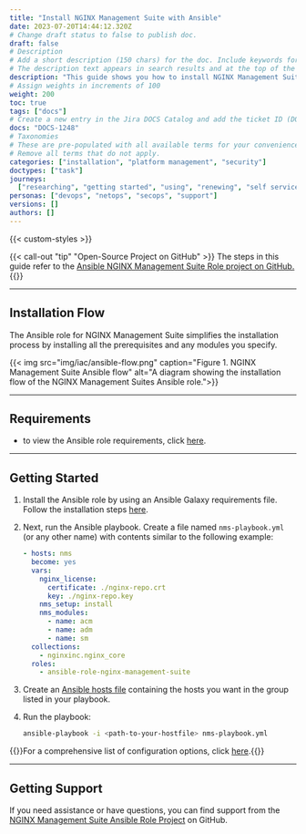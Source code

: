 ```yaml
---
title: "Install NGINX Management Suite with Ansible"
date: 2023-07-20T14:44:12.320Z
# Change draft status to false to publish doc.
draft: false
# Description
# Add a short description (150 chars) for the doc. Include keywords for SEO.
# The description text appears in search results and at the top of the doc.
description: "This guide shows you how to install NGINX Management Suite using the open-source Ansible role. Easily reproduce your installation across multiple environments through automation."
# Assign weights in increments of 100
weight: 200
toc: true
tags: ["docs"]
# Create a new entry in the Jira DOCS Catalog and add the ticket ID (DOCS-<number>) below
docs: "DOCS-1248"
# Taxonomies
# These are pre-populated with all available terms for your convenience.
# Remove all terms that do not apply.
categories: ["installation", "platform management", "security"]
doctypes: ["task"]
journeys:
  ["researching", "getting started", "using", "renewing", "self service"]
personas: ["devops", "netops", "secops", "support"]
versions: []
authors: []
---
```


{{< custom-styles >}}

{{< call-out "tip" "Open-Source Project on GitHub" >}}
The steps in this guide refer to the <a href="https://github.com/nginxinc/ansible-role-nginx-management-suite" target="_blank">Ansible NGINX Management Suite Role project on GitHub.</a> <i class="fa-regular fa-arrow-up-right-from-square" style="color:#009639;"></i>
{{</call-out>}}

---

## Installation Flow

The Ansible role for NGINX Management Suite simplifies the installation process by installing all the prerequisites and any modules you specify.

{{< img src="img/iac/ansible-flow.png" caption="Figure 1. NGINX Management Suite Ansible flow" alt="A diagram showing the installation flow of the NGINX Management Suites Ansible role.">}}

---

## Requirements

- to view the Ansible role requirements, click [here](https://github.com/nginxinc/ansible-role-nginx-management-suite#requirements).

---

## Getting Started

1. Install the Ansible role by using an Ansible Galaxy requirements file. Follow the installation steps [here](https://github.com/nginxinc/ansible-role-nginx-management-suite#installation).

2. Next, run the Ansible playbook. Create a file named `nms-playbook.yml` (or any other name) with contents similar to the following example:

    ``` yaml
    - hosts: nms
      become: yes
      vars:
        nginx_license:
          certificate: ./nginx-repo.crt
          key: ./nginx-repo.key
        nms_setup: install
        nms_modules:
          - name: acm
          - name: adm
          - name: sm
      collections:
        - nginxinc.nginx_core
      roles:
        - ansible-role-nginx-management-suite
    ```

3. Create an [Ansible hosts file](https://docs.ansible.com/ansible/latest/inventory_guide/intro_inventory.html) containing the hosts you want in the group listed in your playbook.

4. Run the playbook:

    ``` bash
    ansible-playbook -i <path-to-your-hostfile> nms-playbook.yml
    ```

{{<see-also>}}For a comprehensive list of configuration options, click [here](https://github.com/nginxinc/ansible-role-nginx-management-suite/blob/main/defaults/main.yml).{{</see-also>}}

---

## Getting Support

If you need assistance or have questions, you can find support from the [NGINX Management Suite Ansible Role Project](https://github.com/nginxinc/ansible-role-nginx-management-suite/blob/main/SUPPORT.md) on GitHub.
